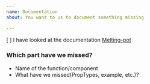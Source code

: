 ```yaml
---
name: Documentation
about: You want to us to document something missing

---
```


[ ] I have looked at the documentation [Melting-pot](melting-pot.netlify.com) 

### Which part have we missed?
* Name of the function/component
* What have we missed(PropTypes, example, etc.)? 
